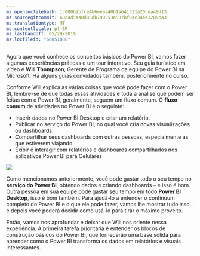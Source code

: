 ```yaml
---
ms.openlocfilehash: 1c000b2bfce4b6eeaa40b1a641321a20cea49d13
ms.sourcegitcommit: 60dad5aa0d85db790553e537bf8ac34ee3289ba3
ms.translationtype: MT
ms.contentlocale: pt-BR
ms.lasthandoff: 05/29/2019
ms.locfileid: "66051080"
---
```

Agora que você conhece os conceitos básicos do Power BI, vamos fazer algumas experiências práticas e um tour interativo. Seu guia turístico em vídeo é **Will Thompson**, Gerente de Programa da equipe do Power BI na Microsoft. Há alguns guias convidados também, posteriormente no curso.

Conforme Will explica as várias coisas que você pode fazer com o Power BI, lembre-se de que todas essas atividades e toda a análise que podem ser feitas com o Power BI, geralmente, seguem um fluxo comum. O **fluxo comum** de atividades no Power BI é o seguinte:

* Inserir dados no Power BI Desktop e criar um relatório.
* Publicar no serviço do Power BI, no qual você cria novas visualizações ou dashboards
* Compartilhar seus dashboards com outras pessoas, especialmente as que estiverem viajando
* Exibir e interagir com relatórios e dashboards compartilhados nos aplicativos Power BI para Celulares

![](media/0-1-intro-using-power-bi/c0a1_1.png)

Como mencionamos anteriormente, você pode gastar todo o seu tempo no **serviço do Power BI**, obtendo dados e criando dashboards – e isso é bom. Outra pessoa em sua equipe pode gastar seu tempo em todo **Power BI Desktop**, isso é bom também. Para ajudá-lo a entender o continuum completo do Power BI e o que ele pode fazer, vamos lhe mostrar tudo isso... e depois você poderá decidir como usá-lo para tirar o máximo proveito.

Então, vamos nos aprofundar e deixar que Will nos oriente nessa experiência. A primeira tarefa prioritária é entender os blocos de construção básicos do Power BI, que fornecerão uma base sólida para aprender como o Power BI transforma os dados em relatórios e visuais interessantes.

